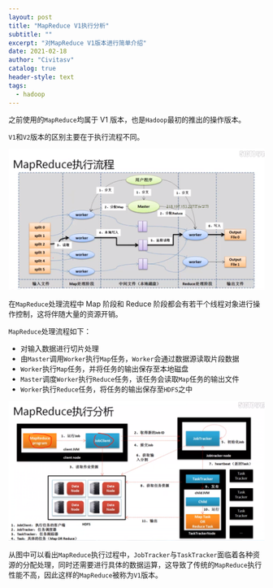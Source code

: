 ```yaml
---
layout: post
title: "MapReduce V1执行分析"
subtitle: ""
excerpt: "对MapReduce V1版本进行简单介绍"
date: 2021-02-18
author: "Civitasv"
catalog: true
header-style: text
tags:
  - hadoop
---
```


之前使用的`MapReduce`均属于 V1 版本，也是`Hadoop`最初的推出的操作版本。

`V1`和`V2`版本的区别主要在于执行流程不同。

![MapReduce执行流程](/img/in-post/hadoop/MapReduce执行流程.png)

在`MapReduce`处理流程中 Map 阶段和 Reduce 阶段都会有若干个线程对象进行操作控制，这将伴随大量的资源开销。

`MapReduce`处理流程如下：

- 对输入数据进行切片处理
- 由`Master`调用`Worker`执行`Map`任务，`Worker`会通过数据源读取片段数据
- `Worker`执行`Map`任务，并将任务的输出保存至本地磁盘
- `Master`调度`Worker`执行`Reduce`任务，该任务会读取`Map`任务的输出文件
- `Worker`执行`Reduce`任务，将任务的输出保存至`HDFS`之中

![MapReduce执行分析](/img/in-post/hadoop/MapReduce执行分析.png)

从图中可以看出`MapReduce`执行过程中，`JobTracker`与`TaskTracker`面临着各种资源的分配处理，同时还需要进行具体的数据运算，这导致了传统的`MapReduce`执行性能不高，因此这样的`MapReduce`被称为`V1`版本。
